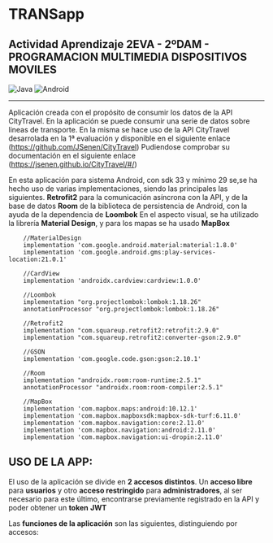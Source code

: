 # TRANSapp
## Actividad Aprendizaje 2EVA - 2ºDAM - PROGRAMACION MULTIMEDIA DISPOSITIVOS MOVILES

![Java](https://img.shields.io/badge/Java-red?style=for-the-badge&logo=Java&logoColor=white)
![Android](https://img.shields.io/badge/androidstudio-green?style=for-the-badge&logo=androidstudio&logoColor=white)

***

Aplicación creada con el propósito de consumir los datos de la API CityTravel.
En la aplicación se puede consumir una serie de datos sobre lineas de transporte. 
En la misma se hace uso de la API CityTravel desarrolada en la 1ª evaluación y disponible
en el siguiente enlace (https://github.com/JSenen/CityTravel)
Pudiendose comprobar su documentación en el siguiente enlace (https://jsenen.github.io/CityTravel/#/)

En esta aplicación para sistema Android, con sdk 33 y mínimo 29 se,se ha hecho uso de varias implementaciones,
 siendo las principales las siguientes. **Retrofit2** para la comunicación asíncrona con la API, 
y de la base de datos **Room** de la biblioteca de persistencia de Android, con la ayuda de la dependencia de **Loombok**
En el aspecto visual, se ha utilizado la librería **Material Design**, y para los mapas se ha usado
**MapBox**

```
    //MaterialDesign
    implementation 'com.google.android.material:material:1.8.0'
    implementation 'com.google.android.gms:play-services-location:21.0.1'

    //CardView
    implementation 'androidx.cardview:cardview:1.0.0'

    //Loombok
    implementation "org.projectlombok:lombok:1.18.26"
    annotationProcessor "org.projectlombok:lombok:1.18.26"

    //Retrofit2
    implementation "com.squareup.retrofit2:retrofit:2.9.0"
    implementation "com.squareup.retrofit2:converter-gson:2.9.0"

    //GSON
    implementation 'com.google.code.gson:gson:2.10.1'

    //Room
    implementation "androidx.room:room-runtime:2.5.1"
    annotationProcessor "androidx.room:room-compiler:2.5.1"

    //MapBox
    implementation 'com.mapbox.maps:android:10.12.1'
    implementation 'com.mapbox.mapboxsdk:mapbox-sdk-turf:6.11.0'
    implementation 'com.mapbox.navigation:core:2.11.0'
    implementation 'com.mapbox.navigation:android:2.11.0'
    implementation 'com.mapbox.navigation:ui-dropin:2.11.0'

```
## USO DE LA APP:

El uso de la aplicación se divide en **2 accesos distintos**.
Un **acceso libre** para **usuarios** y otro **acceso restringido** para **administradores**, al ser necesario para
este último, encontrarse previamente registrado en la API y poder obtener un **token** **JWT**


Las **funciones de la aplicación** son las siguientes, distinguiendo por accesos:


